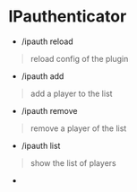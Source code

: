 # IPauthenticator


* /ipauth reload
 > reload config of the plugin
* /ipauth add <player> <ip>
 > add a player to the list
* /ipauth remove <player>
 > remove a player of the list
* /ipauth list
 > show the list of players
  
* 

